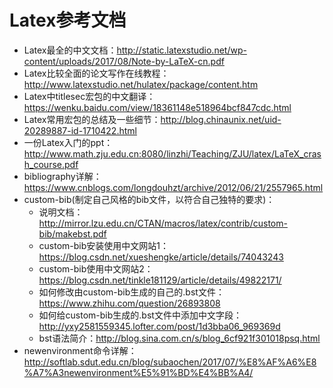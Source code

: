# Latex参考文档
- Latex最全的中文文档：http://static.latexstudio.net/wp-content/uploads/2017/08/Note-by-LaTeX-cn.pdf
- Latex比较全面的论文写作在线教程：http://www.latexstudio.net/hulatex/package/content.htm
- Latex中titlesec宏包的中文翻译：https://wenku.baidu.com/view/18361148e518964bcf847cdc.html
- Latex常用宏包的总结及一些细节：http://blog.chinaunix.net/uid-20289887-id-1710422.html
- 一份Latex入门的ppt：http://www.math.zju.edu.cn:8080/linzhi/Teaching/ZJU/latex/LaTeX_crash_course.pdf
- bibliography详解：https://www.cnblogs.com/longdouhzt/archive/2012/06/21/2557965.html
- custom-bib(制定自己风格的bib文件，以符合自己独特的要求)：
  - 说明文档：http://mirror.lzu.edu.cn/CTAN/macros/latex/contrib/custom-bib/makebst.pdf
  - custom-bib安装使用中文网站1：https://blog.csdn.net/xueshengke/article/details/74043243
  - custom-bib使用中文网站2：https://blog.csdn.net/tinkle181129/article/details/49822171/
  - 如何修改由custom-bib生成的自己的.bst文件：https://www.zhihu.com/question/26893808
  - 如何给custom-bib生成的.bst文件中添加中文字段：http://yxy2581559345.lofter.com/post/1d3bba06_969369d
  - bst语法简介：http://blog.sina.com.cn/s/blog_6cf921f301018psq.html
- newenvironment命令详解：http://softlab.sdut.edu.cn/blog/subaochen/2017/07/%E8%AF%A6%E8%A7%A3newenvironment%E5%91%BD%E4%BB%A4/
